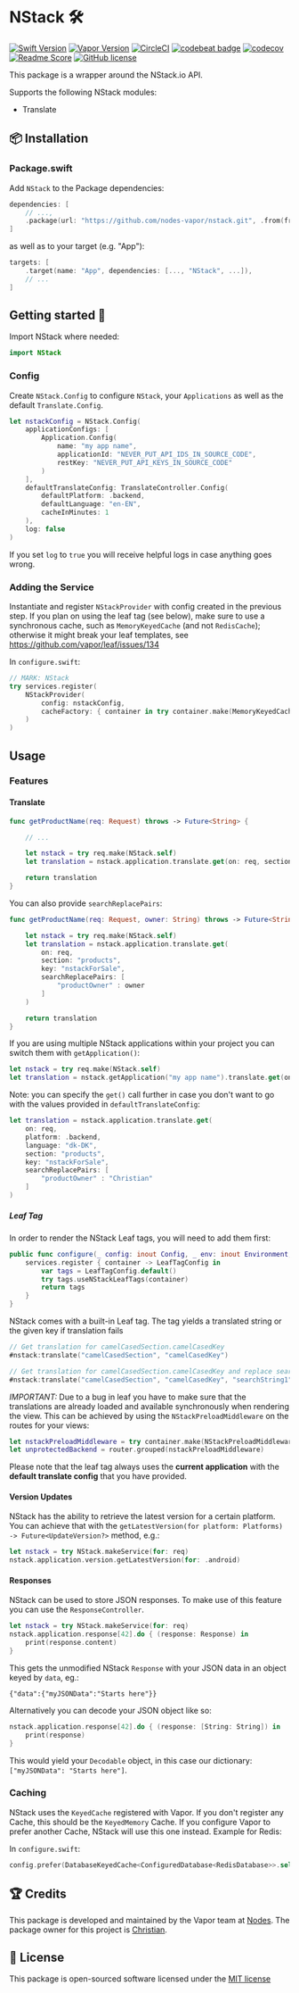 # NStack 🛠
[![Swift Version](https://img.shields.io/badge/Swift-4.1-brightgreen.svg)](http://swift.org)
[![Vapor Version](https://img.shields.io/badge/Vapor-3-30B6FC.svg)](http://vapor.codes)
[![CircleCI](https://circleci.com/gh/nodes-vapor/nstack/tree/master.svg?style=svg)](https://circleci.com/gh/nodes-vapor/nstack/tree/master)
[![codebeat badge](https://codebeat.co/badges/f324d1a5-28e1-433e-b71c-a2d2d33bb3ec)](https://codebeat.co/projects/github-com-nodes-vapor-nstack-master)
[![codecov](https://codecov.io/gh/nodes-vapor/nstack/branch/master/graph/badge.svg)](https://codecov.io/gh/nodes-vapor/nstack)
[![Readme Score](http://readme-score-api.herokuapp.com/score.svg?url=https://github.com/nodes-vapor/nstack)](http://clayallsopp.github.io/readme-score?url=https://github.com/nodes-vapor/nstack)
[![GitHub license](https://img.shields.io/badge/license-MIT-blue.svg)](https://raw.githubusercontent.com/nodes-vapor/nstack/master/LICENSE)

This package is a wrapper around the NStack.io API.

Supports the following NStack modules:

- Translate


## 📦 Installation

### Package.swift

Add `NStack` to the Package dependencies:

```swift
dependencies: [
    // ...,
    .package(url: "https://github.com/nodes-vapor/nstack.git", .from(from: "3.0.0-beta"))
]
```

as well as to your target (e.g. "App"):

```swift
targets: [
    .target(name: "App", dependencies: [..., "NStack", ...]),
    // ...
]
```

## Getting started 🚀

Import NStack where needed:
```swift
import NStack
```

### Config

Create `NStack.Config` to configure `NStack`, your `Applications` as well as the default `Translate.Config`.

```swift
let nstackConfig = NStack.Config(
    applicationConfigs: [
        Application.Config(
            name: "my app name",
            applicationId: "NEVER_PUT_API_IDS_IN_SOURCE_CODE",
            restKey: "NEVER_PUT_API_KEYS_IN_SOURCE_CODE"
        )
    ],
    defaultTranslateConfig: TranslateController.Config(
        defaultPlatform: .backend,
        defaultLanguage: "en-EN",
        cacheInMinutes: 1
    ),
    log: false
)
```

If you set `log` to `true` you will receive helpful logs in case anything goes wrong.


### Adding the Service

Instantiate and register `NStackProvider` with config created in the previous step.
If you plan on using the leaf tag (see below), make sure to use a synchronous cache, such as `MemoryKeyedCache` (and not `RedisCache`); otherwise it might break your leaf templates, see https://github.com/vapor/leaf/issues/134

In `configure.swift`:
```swift
// MARK: NStack
try services.register(
    NStackProvider(
        config: nstackConfig,
        cacheFactory: { container in try container.make(MemoryKeyedCache.self) }
    )
)
```

## Usage

### Features

#### Translate

```swift
func getProductName(req: Request) throws -> Future<String> {

    // ...

    let nstack = try req.make(NStack.self)
    let translation = nstack.application.translate.get(on: req, section: "products", key: "nstackForSale")

    return translation
}
```

You can also provide `searchReplacePairs`:

```swift
func getProductName(req: Request, owner: String) throws -> Future<String> {

    let nstack = try req.make(NStack.self)
    let translation = nstack.application.translate.get(
        on: req,
        section: "products",
        key: "nstackForSale",
        searchReplacePairs: [
            "productOwner" : owner
        ]
    )

    return translation
}
```

If you are using multiple NStack applications within your project you can switch them with `getApplication()`:

```swift
let nstack = try req.make(NStack.self)
let translation = nstack.getApplication("my app name").translate.get(on: req, section: "products", key: "nstackForSale")
```

Note: you can specify the `get()` call further in case you don't want to go with the values provided in `defaultTranslateConfig`:

```swift
let translation = nstack.application.translate.get(
    on: req,
    platform: .backend,
    language: "dk-DK",
    section: "products",
    key: "nstackForSale",
    searchReplacePairs: [
        "productOwner" : "Christian"
    ]
)
```

##### Leaf Tag
In order to render the NStack Leaf tags, you will need to add them first:
```swift
public func configure(_ config: inout Config, _ env: inout Environment, _ services: inout Services) throws {
    services.register { container -> LeafTagConfig in
        var tags = LeafTagConfig.default()
        try tags.useNStackLeafTags(container)
        return tags
    }
}
```

NStack comes with a built-in Leaf tag. The tag yields a translated string or the given key if translation fails
```swift
// Get translation for camelCasedSection.camelCasedKey
#nstack:translate("camelCasedSection", "camelCasedKey")

// Get translation for camelCasedSection.camelCasedKey and replace searchString1 with replaceString1 etc
#nstack:translate("camelCasedSection", "camelCasedKey", "searchString1", "replaceString1", "searchString2", "replaceString2", ...)
```

*IMPORTANT:* Due to a bug in leaf you have to make sure that the translations are already loaded and available synchronously when rendering the view. This can be achieved by using the `NStackPreloadMiddleware` on the routes for your views:


```swift
let nstackPreloadMiddleware = try container.make(NStackPreloadMiddleware.self)
let unprotectedBackend = router.grouped(nstackPreloadMiddleware)
```

Please note that the leaf tag always uses the **current application** with the **default translate config** that you have provided.

#### Version Updates 
NStack has the ability to retrieve the latest version for a certain platform. You can achieve that with the `getLatestVersion(for platform: Platforms) -> Future<UpdateVersion?>` method, e.g.:
```swift
let nstack = try NStack.makeService(for: req)
nstack.application.version.getLatestVersion(for: .android)
```

#### Responses
NStack can be used to store JSON responses. To make use of this feature you can use the `ResponseController`.

```swift
let nstack = try NStack.makeService(for: req)
nstack.application.response[42].do { (response: Response) in
	print(response.content)
}
```

This gets the unmodified NStack `Response` with your JSON data in an object keyed by `data`, eg.:

```
{"data":{"myJSONData":"Starts here"}}
```

Alternatively you can decode your JSON object like so:

```swift
nstack.application.response[42].do { (response: [String: String]) in
	print(response)
}
```

This would yield your `Decodable` object, in this case our dictionary: `["myJSONData": "Starts here"]`.

### Caching

NStack uses the `KeyedCache` registered with Vapor. If you don't register any Cache, this should be the `KeyedMemory` Cache. If you configure Vapor to prefer another Cache, NStack will use this one instead. Example for Redis:

In `configure.swift`:
```swift
config.prefer(DatabaseKeyedCache<ConfiguredDatabase<RedisDatabase>>.self, for: KeyedCache.self)
```


## 🏆 Credits

This package is developed and maintained by the Vapor team at [Nodes](https://www.nodesagency.com).
The package owner for this project is [Christian](https://github.com/cweinberger).

## 📄 License

This package is open-sourced software licensed under the [MIT license](http://opensource.org/licenses/MIT)
